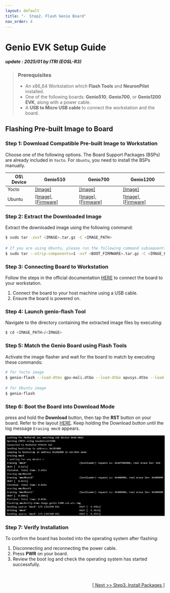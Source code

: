 ```yaml
---
layout: default
title: "-　Step2. Flash Genio Board"
nav_order: 4
---
```


# Genio EVK Setup Guide
##### update : 2025/01 by ITRI (EOSL-R3)

> ### Prerequisites
> * An x86_64 Workstation which **Flash Tools** and **NeuronPilot** installed.
> * One of the following boards: **Genio510**, **Genio700**, or **Genio1200 EVK**, along with a power cable.
> * A **USB to Micro USB cable** to connect the workstation and the board.

## Flashing Pre-built Image to Board

### Step 1: Download Compatible Pre-built Image to Workstation
Choose one of the following options. The Board Support Packages (BSPs) are already included in `Yocto`. For `Ubuntu`, you need to install the BSPs manually.

| OS\ Device    | Genio510  | Genio700 | Genio1200 |
|---------------|-----------|----------|-----------|
| Yocto         |[[Image]](https://githubfileshare.blob.core.windows.net/repo/ITRI-AI-Hub/docs/genio-evk/genio510/kirkstone_k5.15_v24.0_genio-510-evk_private_240626080308.tar.gz) | [[Image]](https://githubfileshare.blob.core.windows.net/repo/ITRI-AI-Hub/docs/genio-evk/genio700/kirkstone_k5.15_v24.0_genio-700-evk_private_240626082053.tar.gz) | [[Image]]() | 
| Ubuntu        |[[Image]](https://githubfileshare.blob.core.windows.net/repo/ITRI-AI-Hub/docs/genio-evk/genio510/genio-classic-desktop-2204-20240322-185.tar.xz), [[Firmware]](https://githubfileshare.blob.core.windows.net/repo/ITRI-AI-Hub/docs/genio-evk/genio510/ubuntu-boot-firmware-genio-510-evk-v23.2.1.tar.gz) | [[Image]](https://githubfileshare.blob.core.windows.net/repo/ITRI-AI-Hub/docs/genio-evk/genio700/genio-classic-desktop-2204-x01-20231005-133.tar.xz), [[Firmware]](https://githubfileshare.blob.core.windows.net/repo/ITRI-AI-Hub/docs/genio-evk/genio700/ubuntu-boot-firmware-genio-700-evk-v23.1.3.tar.gz) | [[Image]](), [[Firmware]]() |

### Step 2: Extract the Downloaded Image
Extract the downloaded image using the following command:

```bash
$ sudo tar -zxvf <IMAGE>.tar.gz -C <IMAGE_PATH>

# If you are using Ubuntu, please run the following command subsequently
$ sudo tar --strip-components=1 -xvf <BOOT_FIRMWARE>.tar.gz -C <IMAGE_PATH>/<IMAGE>
```

### Step 3: Connecting Board to Workstation
Follow the steps in the official documentation [HERE](https://mediatek.gitlab.io/aiot/doc/aiot-dev-guide/master/sw/yocto/get-started/connect.html) to connect the board to your workstation.

  1. Connect the board to your host machine using a USB cable.
  2. Ensure the board is powered on.

### Step 4: Launch genio-flash Tool
Navigate to the directory containing the extracted image files by executing:

```bash
$ cd <IMAGE_PATH>/<IMAGE>
```

### Step 5: Match the Genio Board using Flash Tools

Activate the image flasher and wait for the board to match by executing these commands:

```bash
# for Yocto image
$ genio-flash --load-dtbo gpu-mali.dtbo --load-dtbo apusys.dtbo --load-dtbo video.dtbo

# for Ubuntu image
$ genio-flash
```

### Step 6: Boot the Board into Download Mode

press and hold the **Download** button, then tap the **RST** button on your board. Refer to the layout [HERE](https://mediatek.gitlab.io/aiot/doc/aiot-dev-guide/master/sw/yocto/get-started/connect.html). Keep holding the Download button until the log message `Erasing mmc0` appears.

<div align="center">
<img src="../assets/images/pages/genio_flash.png" width="720"/>
</div>

### Step 7: Verify Installation
To confirm the board has booted into the operating system after flashing:

  1. Disconnecting and reconnecting the power cable.
  2. Press **PWR** on your board.
  3. Review the boot log and check the operating system has started successfully.

　
<br>
<div align="right">
<a href="https://r300-ai.github.io/ITRI-AI-Hub/docs/genio-evk/step3.html"> 

[ Next >> Step3. Install Packages ]
  
</a>
</div>
